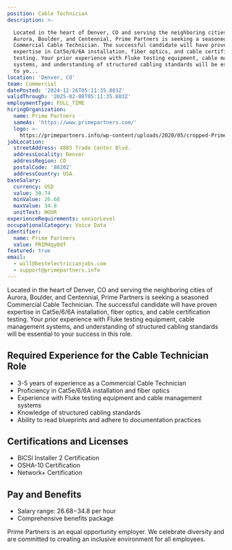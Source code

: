 ```yaml
---
position: Cable Technician
description: >-

  Located in the heart of Denver, CO and serving the neighboring cities of
  Aurora, Boulder, and Centennial, Prime Partners is seeking a seasoned
  Commercial Cable Technician. The successful candidate will have proven
  expertise in Cat5e/6/6A installation, fiber optics, and cable certification
  testing. Your prior experience with Fluke testing equipment, cable management
  systems, and understanding of structured cabling standards will be essential
  to yo...
location: 'Denver, CO'
team: Commercial
datePosted: '2024-12-26T05:11:35.803Z'
validThrough: '2025-02-08T05:11:35.803Z'
employmentType: FULL_TIME
hiringOrganization:
  name: Prime Partners
  sameAs: 'https://www.primepartners.com/'
  logo: >-
    https://primepartners.info/wp-content/uploads/2020/05/cropped-Prime-Partners-Logo-NO-BG-1.png
jobLocation:
  streetAddress: 4885 Trade Center Blvd.
  addressLocality: Denver
  addressRegion: CO
  postalCode: '80202'
  addressCountry: USA
baseSalary:
  currency: USD
  value: 30.74
  minValue: 26.68
  maxValue: 34.8
  unitText: HOUR
experienceRequirements: seniorLevel
occupationalCategory: Voice Data
identifier:
  name: Prime Partners
  value: PRIM4qy0df
featured: true
email:
  - will@bestelectricianjobs.com
  - support@primepartners.info
---
```




Located in the heart of Denver, CO and serving the neighboring cities of Aurora, Boulder, and Centennial, Prime Partners is seeking a seasoned Commercial Cable Technician. The successful candidate will have proven expertise in Cat5e/6/6A installation, fiber optics, and cable certification testing. Your prior experience with Fluke testing equipment, cable management systems, and understanding of structured cabling standards will be essential to your success in this role.

## Required Experience for the Cable Technician Role

- 3-5 years of experience as a Commercial Cable Technician
- Proficiency in Cat5e/6/6A installation and fiber optics
- Experience with Fluke testing equipment and cable management systems
- Knowledge of structured cabling standards
- Ability to read blueprints and adhere to documentation practices

## Certifications and Licenses

- BICSI Installer 2 Certification
- OSHA-10 Certification
- Network+ Certification

## Pay and Benefits

- Salary range: $26.68-$34.8 per hour
- Comprehensive benefits package

Prime Partners is an equal opportunity employer. We celebrate diversity and are committed to creating an inclusive environment for all employees.
